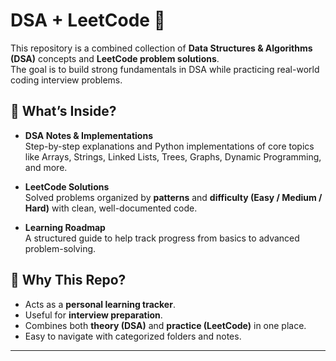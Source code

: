 # DSA + LeetCode 🚀

This repository is a combined collection of **Data Structures & Algorithms (DSA)** concepts and **LeetCode problem solutions**.  
The goal is to build strong fundamentals in DSA while practicing real-world coding interview problems.

## 📖 What’s Inside?
- **DSA Notes & Implementations**  
  Step-by-step explanations and Python implementations of core topics like Arrays, Strings, Linked Lists, Trees, Graphs, Dynamic Programming, and more.  

- **LeetCode Solutions**  
  Solved problems organized by **patterns** and **difficulty (Easy / Medium / Hard)** with clean, well-documented code.  

- **Learning Roadmap**  
  A structured guide to help track progress from basics to advanced problem-solving.

## 🎯 Why This Repo?
- Acts as a **personal learning tracker**.  
- Useful for **interview preparation**.  
- Combines both **theory (DSA)** and **practice (LeetCode)** in one place.  
- Easy to navigate with categorized folders and notes.  

---

